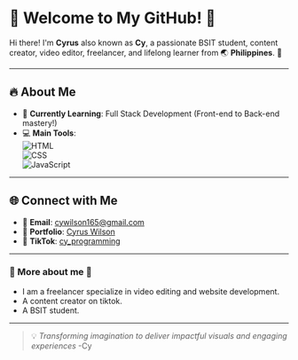 # 🌟 Welcome to My GitHub! 🌟  

Hi there! I'm **Cyrus** also known as **Cy**, a passionate BSIT student, content creator, video editor, freelancer, and lifelong learner from 🌏 **Philippines**. 🚀  

---

## 🔥 About Me  
- 🌱 **Currently Learning**: Full Stack Development (Front-end to Back-end mastery!)  
- 💻 **Main Tools**:  
  ![HTML](https://img.shields.io/badge/-HTML-E34F26?logo=html5&logoColor=white&style=flat)  
  ![CSS](https://img.shields.io/badge/-CSS-1572B6?logo=css3&logoColor=white&style=flat)  
  ![JavaScript](https://img.shields.io/badge/-JavaScript-F7DF1E?logo=javascript&logoColor=black&style=flat)  
---

## 🌐 Connect with Me  
- 💌 **Email**: [cywilson165@gmail.com](mailto:cywilson165@gmail.com)  
- 🌟 **Portfolio**: [Cyrus Wilson](https://cy-wilson-web-portfolio.vercel.app/)  
- 🎥 **TikTok**: [cy_programming](https://www.tiktok.com/@cy_programming?is_from_webapp=1&sender_device=pc)
---

### 🚧 More about me 🚧  
- I am a freelancer specialize in video editing and website development.
- A content creator on tiktok.
- A BSIT student.

---
> 💡 *Transforming imagination to deliver impactful visuals and engaging experiences* -Cy
